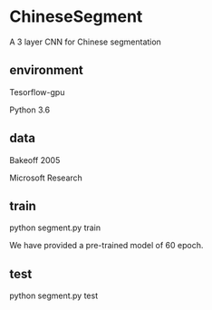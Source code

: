 # ChineseSegment
A 3 layer CNN for Chinese segmentation
## environment
Tesorflow-gpu

Python 3.6

## data
Bakeoff 2005

Microsoft Research

## train

python segment.py train

We have provided a pre-trained model of 60 epoch.

## test

python segment.py test
